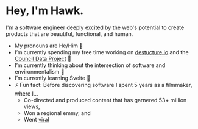# Hey, I'm Hawk.

I'm a software engineer deeply excited by the web's potential to create products that are beautiful, functional, and human.

- My pronouns are He/Him 🕺
- I’m currently spending my free time working on [destucture.io](https://github.com/hawkticehurst/destructure-io) and the [Council Data Project](https://councildataproject.github.io/) 🔭
- I’m currently thinking about the intersection of software and environmentalism 🤔
- I’m currently learning Svelte 🌱
- ⚡ Fun fact: Before discovering software I spent 5 years as a filmmaker, where I...
  - Co-directed and produced content that has garnered 53+ million views,
  - Won a regional emmy, and
  - Went [viral](https://www.youtube.com/watch?v=re5TqWQgWd4)
